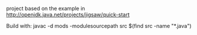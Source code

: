 
project based on the example in http://openjdk.java.net/projects/jigsaw/quick-start

Build with:
javac -d mods -modulesourcepath src $(find src -name "*.java")

